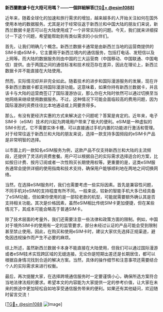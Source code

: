 **新西蘭數據卡在大陸可用嗎？——一個詳細解答[[TG💪+ @esim1088](https://t.me/s/esim1088)]**

近年来，随着全球化的加速和旅行需求的增加，越来越多的人开始关注如何在国外使用本地的数据服务。尤其是对于经常往返于新西兰和中国大陆的朋友们来说，新西兰数据卡是否可以在大陆使用成了一个非常实际的问题。今天，我们就来详细探讨一下这个问题，希望能帮助到有类似需求的小伙伴们。

首先，让我们明确几个概念。新西兰数据卡通常是由新西兰当地的运营商提供的SIM卡或eSIM卡，它主要用于新西兰境内的通信服务，包括打电话、发短信以及上网等。而大陆的数据服务则由中国的三大运营商（中国移动、中国联通、中国电信）提供。由于两国之间的通信标准和技术规范存在差异，因此在理论上，新西兰数据卡并不能直接在大陆使用。

然而，实际情况却并非完全如此。随着技术的进步和国际漫游服务的发展，现在许多新西兰数据卡都支持国际漫游功能。这意味着，如果你持有新西兰数据卡，并且该卡与大陆的运营商签订了国际漫游协议，那么你在大陆时依然可以通过切换至当地网络来继续使用数据服务。不过，这种情况下可能会面临较高的费用问题，因为国际漫游的资费往往比本地通话或上网要贵得多。

那么，有没有更经济实惠的方式来解决这个问题呢？答案是肯定的。近年来，电子SIM卡（eSIM）技术的兴起为跨境用户带来了极大的便利。eSIM是一种虚拟的SIM卡形式，它不需要实体卡槽，可以直接通过手机内置的功能进行激活和管理。对于经常往返于新西兰和大陆的朋友来说，选择一款支持多国频段的eSIM卡产品是非常明智的选择。

以市面上的一款知名eSIM服务为例，这款产品不仅支持新西兰和大陆的主流频段，还提供了灵活的资费套餐。用户可以根据自己的实际需求选择适合的方案，比如按日计费、按月订阅或者一次性购买长期使用权等。更重要的是，这类eSIM服务通常会提供详细的使用指南和技术支持，确保用户能够顺利地在两地之间切换网络。

当然，在选择eSIM服务时，我们也需要考虑一些实际因素。首先是兼容性问题，不同手机对eSIM的支持程度有所不同。一般来说，较新的智能手机大多已经具备了eSIM功能，但如果你使用的是一部较老款的机型，可能就需要额外确认其是否支持相关功能。其次是价格因素，虽然eSIM相比传统SIM卡更加便捷，但在某些情况下，其成本可能会略高于普通SIM卡。

除了技术层面的考量外，我们还需要注意一些法律和政策方面的限制。例如，中国对于境外SIM卡的使用有一定的监管要求，部分未经过认证的产品可能会受到限制甚至禁止使用。因此，在购买和使用eSIM卡时，建议大家优先选择正规渠道，避免因违规操作而产生不必要的麻烦。

综上所述，虽然新西兰数据卡本身不能直接在大陆使用，但我们可以通过国际漫游或者eSIM技术实现跨区域的无缝连接。无论你是短期出差还是长期居住，都可以根据自身情况找到合适的解决方案。当然，具体的操作细节和注意事项还需要结合个人的实际需求来进行权衡。

最后，再次提醒大家，在选择跨境通信服务时一定要谨慎小心，确保所选方案符合当地法律法规的要求。希望本文的内容能为大家提供一定的参考价值，让大家在未来的旅途中更加轻松自如地享受通信服务带来的便利。如果还有其他疑问，欢迎随时留言交流！

[[TG💪+ @esim1088](https://t.me/s/esim1088) ![Image](https://i.postimg.cc/4NQfJmqS/Snipaste-2025-05-13-00-14-12.png)]
